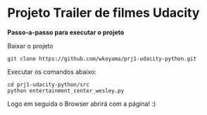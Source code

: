 # Projeto Trailer de filmes Udacity

**Passo-a-passo para executar o projeto**

 Baixar o projeto

    git clone https://github.com/wkoyama/prj1-udacity-python.git

Executar os comandos abaixo:

    cd prj1-udacity-python/src
    python entertainment_center_wesley.py

Logo em seguida o Browser abrirá com a página! 
:)